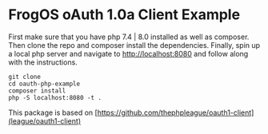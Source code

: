 # FrogOS oAuth 1.0a Client Example

First make sure that you have php 7.4 | 8.0 installed as well as composer.
Then clone the repo and composer install the dependencies. Finally, spin up a local php server and navigate to 
[http://localhost:8080](http://localhost:8080) and follow along with the instructions.

```shell
git clone 
cd oauth-php-example
composer install
php -S localhost:8080 -t .
```

This package is based on [https://github.com/thephpleague/oauth1-client](league/oauth1-client)
